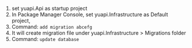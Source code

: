 1. set yuapi.Api as startup project
2. In Package Manager Console, set yuapi.Infrastructure as Default project, 
3. Command: `add migration abcefg`
4. It will create migration file under yuapi.Infrastructure > Migrations folder
5. Command: `update database`